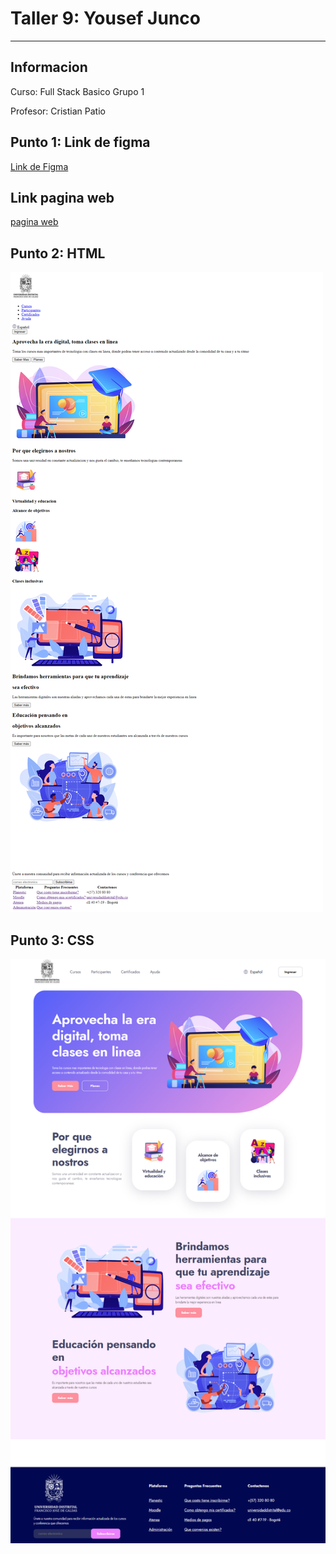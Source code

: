 <h1>Taller 9: Yousef Junco</h1>
<hr>

<h2>Informacion</h2>
<p>Curso: Full Stack Basico Grupo 1<p>
<p>Profesor: Cristian Patio<p>

<h2>Punto 1: Link de figma</h2>
<a href="https://www.figma.com/file/H8IR92mqhQcLXEjf0n84rq/Untitled?type=design&node-id=0%3A1&t=ZAIUG4VWBoXBxsp0-1">Link de Figma</a>

<h2>Link pagina web</h2>
<a href="https://yajf98.github.io/Taller-9-Full-Stack/">pagina web</a>

<h2>Punto 2: HTML</h2>
<img src="./Public/images/html.png" alt="html">

<h2>Punto 3: CSS</h2>
<img src="./Public/images/css.png" alt="css">